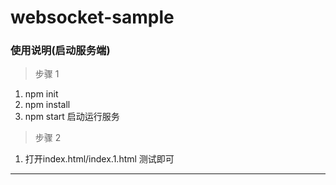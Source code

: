# websocket-sample

### 使用说明(启动服务端)
> 步骤 1
1. npm init
2. npm install
3. npm start   启动运行服务

> 步骤 2
1. 打开index.html/index.1.html 测试即可

***